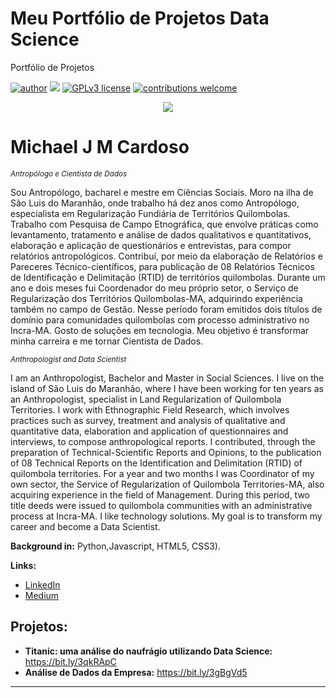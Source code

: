 # Meu Portfólio de Projetos Data Science
Portfólio de Projetos

[![author](https://img.shields.io/badge/author-michaelcardoso-red.svg)](https://www.linkedin.com/in/michael-cardoso-84a9a0b2/) [![](https://img.shields.io/badge/python-3.7+-blue.svg)](https://www.python.org/downloads/release/python-365/) [![GPLv3 license](https://img.shields.io/badge/License-GPLv3-blue.svg)](http://perso.crans.org/besson/LICENSE.html) [![contributions welcome](https://img.shields.io/badge/contributions-welcome-brightgreen.svg?style=flat)](https://github.com/michaeljmcardoso/Portfolio-de-Projetos_DataScience)

<p align="center">
  <img src="https://images.unsplash.com/photo-1542903660-eedba2cda473?ixlib=rb-1.2.1&ixid=MnwxMjA3fDB8MHxzZWFyY2h8Mnx8ZGF0YXxlbnwwfHwwfHw%3D&auto=format&fit=crop&w=500&q=60" >
</p>

# Michael J M Cardoso
<sub>*Antropólogo e Cientista de Dados* </sub>

Sou Antropólogo, bacharel e mestre em Ciências Sociais. Moro na ilha de São Luis do Maranhão, onde trabalho há dez anos como Antropólogo, especialista em Regularização Fundiária de Territórios Quilombolas. Trabalho com Pesquisa de Campo Etnográfica, que envolve práticas como levantamento, tratamento e análise de dados qualitativos e quantitativos, elaboração e aplicação de questionários e entrevistas, para compor relatórios antropológicos.
Contribuí, por meio da elaboração de Relatórios e Pareceres Técnico-científicos, para publicação de 08 Relatórios Técnicos de Identificação e Delimitação (RTID) de territórios quilombolas. Durante um ano e dois meses fui Coordenador do meu próprio setor, o Serviço de Regularização dos Territórios Quilombolas-MA, adquirindo experiência também no campo de Gestão. Nesse período foram emitidos dois títulos de domínio para comunidades quilombolas com processo administrativo no Incra-MA. Gosto de soluções em tecnologia. Meu objetivo é transformar minha carreira e me tornar Cientista de Dados.

<sub>*Anthropologist and Data Scientist* </sub>

I am an Anthropologist, Bachelor and Master in Social Sciences. I live on the island of São Luis do Maranhão, where I have been working for ten years as an Anthropologist, specialist in Land Regularization of Quilombola Territories. I work with Ethnographic Field Research, which involves practices such as survey, treatment and analysis of qualitative and quantitative data, elaboration and application of questionnaires and interviews, to compose anthropological reports. I contributed, through the preparation of Technical-Scientific Reports and Opinions, to the publication of 08 Technical Reports on the Identification and Delimitation (RTID) of quilombola territories. For a year and two months I was Coordinator of my own sector, the Service of Regularization of Quilombola Territories-MA, also acquiring experience in the field of Management. During this period, two title deeds were issued to quilombola communities with an administrative process at Incra-MA. I like technology solutions. My goal is to transform my career and become a Data Scientist.

**Background in:** Python,Javascript, HTML5, CSS3).

**Links:**
* [LinkedIn](https://www.linkedin.com/in/michael-cardoso-84a9a0b2/)
* [Medium](https://medium.com/@mjcursodatascience)


## Projetos:

* **Titanic: uma análise do naufrágio utilizando Data Science:** https://bit.ly/3qkRApC
* **Análise de Dados da Empresa:** https://bit.ly/3gBgVd5

---

